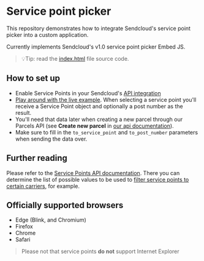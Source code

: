 # Service point picker

This repository demonstrates how to integrate Sendcloud's service point picker into a custom application.

Currently implements Sendcloud's v1.0 service point picker Embed JS.

> 💡Tip: read the [index.html](index.html) file source code.

## How to set up

- Enable Service Points in your Sendcloud's [API integration][docs-api-integration]
- [Play around with the live example][live-example]. When selecting a service point you'll receive a Service Point object and optionally a post number as the result.
- You'll need that data later when creating a new parcel through our Parcels API (see **Create new parcel** in [our api documentation][docs-parcel-api]).
- Make sure to fill in the `to_service_point` and `to_post_number` parameters when sending the data over.

## Further reading

Please refer to the [Service Points API documentation][docs-api-service-points]. There you can determine the list
of possible values to be used to [filter service points to certain carriers][live-example-carriers], for example.

## Officially supported browsers

- Edge (Blink, and Chromium)
- Firefox
- Chrome
- Safari

> Please not that service points **do not** support Internet Explorer

[docs-api-integration]: <https://support.sendcloud.com/hc/en-us/articles/360024967612-Service-points-for-API-Integrations>
[docs-api-service-points]: <https://docs.sendcloud.sc/api/v2/service-points/>
[docs-parcel-api]: <https://docs.sendcloud.sc/api/v2/index.html#parcel>
[live-example]: <https://sendcloud.github.io/spp-integration-example/>
[live-example-carriers]: <https://sendcloud.github.io/spp-integration-example#filter-carriers/>
